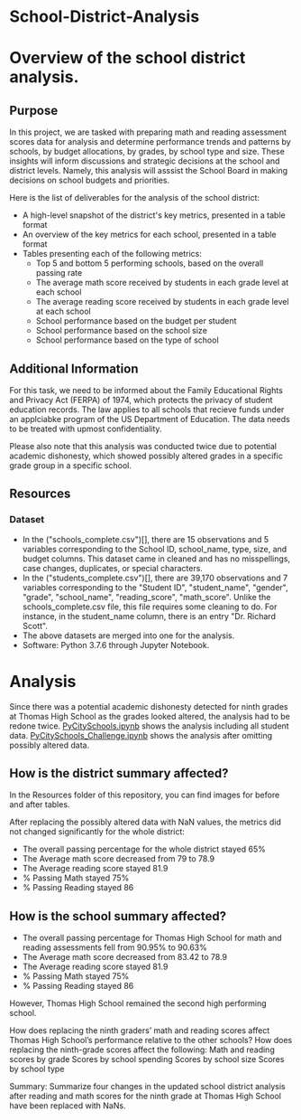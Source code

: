 # School-District-Analysis

# Overview of the school district analysis. 

## Purpose
In this project, we are tasked with preparing math and reading assessment scores data for analysis and determine performance trends and patterns by schools, by budget allocations, by grades, by school type and size. These insights will inform discussions and strategic decisions at the school and district levels. Namely, this analysis will asssist the School Board in making decisions on school budgets and priorities. 

Here is the list of deliverables for the analysis of the school district: 

- A high-level snapshot of the district's key metrics, presented in a table format
- An overview of the key metrics for each school, presented in a table format
- Tables presenting each of the following metrics:
    - Top 5 and bottom 5 performing schools, based on the overall passing rate
    - The average math score received by students in each grade level at each school
    - The average reading score received by students in each grade level at each school
    - School performance based on the budget per student
    - School performance based on the school size 
    - School performance based on the type of school
## Additional Information

For this task, we need to be informed about the Family Educational Rights and Privacy Act (FERPA) of 1974, which protects the privacy of student education records. The law applies to all schools that recieve funds under an applciabke program of the US Department of Education. The data needs to be treated with upmost confidentiality. 

Please also note that this analysis was conducted twice due to potential academic dishonesty, which showed possibly altered grades in a specific grade group in a specific school. 

## Resources 

### Dataset
- In the ("schools_complete.csv")[], there are 15 observations and 5 variables corresponding to the School ID, school_name, type, size, and budget columns. This dataset came in cleaned and has no misspellings, case changes, duplicates, or special characters. 
- In the ("students_complete.csv")[], there are 39,170 observations and 7 variables corresponding to the "Student ID", "student_name", "gender", "grade", "school_name", "reading_score", "math_score". Unlike the schools_complete.csv file, this file requires some cleaning to do. For instance, in the student_name column, there is an entry "Dr. Richard Scott".
- The above datasets are merged into one for the analysis. 
- Software: Python 3.7.6 through Jupyter Notebook. 

# Analysis


Since there was a potential academic dishonesty detected for ninth grades at Thomas High School as the grades looked altered, the analysis had to be redone twice. 
[PyCitySchools.ipynb](https://github.com/Aigerim-Zh/School-District-Analysis/blob/main/PyCitySchools.ipynb) shows the analysis including all student data. 
[PyCitySchools_Challenge.ipynb](https://github.com/Aigerim-Zh/School-District-Analysis/blob/main/PyCitySchools_Challenge.ipynb) shows the analysis after omitting possibly altered data. 

## How is the district summary affected?
In the Resources folder of this repository, you can find images for before and after tables. 

After replacing the possibly altered data with NaN values, the metrics did not changed significantly for the whole district:
- The overall passing percentage for the whole district stayed 65%
- The Average math score decreased from 79 to 78.9
- The Average reading score stayed 81.9
- % Passing Math stayed 75%
- % Passing Reading stayed 86 

## How is the school summary affected?
- The overall passing percentage for Thomas High School for math and reading assessments fell from 90.95% to 90.63%
- The Average math score decreased from 83.42 to 78.9
- The Average reading score stayed 81.9
- % Passing Math stayed 75%
- % Passing Reading stayed 86 

However, Thomas High School remained the second high performing school. 

How does replacing the ninth graders’ math and reading scores affect Thomas High School’s performance relative to the other schools?
How does replacing the ninth-grade scores affect the following:
Math and reading scores by grade
Scores by school spending
Scores by school size
Scores by school type

Summary: Summarize four changes in the updated school district analysis after reading and math scores for the ninth grade at Thomas High School have been replaced with NaNs.